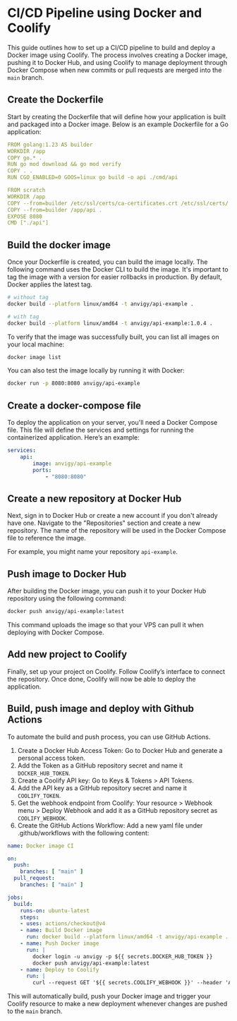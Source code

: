 # CI/CD Pipeline using Docker and Coolify

This guide outlines how to set up a CI/CD pipeline to build and deploy a Docker image using Coolify.
The process involves creating a Docker image, pushing it to Docker Hub, and using Coolify to manage 
deployment through Docker Compose when new commits or pull requests are merged into the `main` branch.

## Create the Dockerfile

Start by creating the Dockerfile that will define how your application is built and packaged into a
Docker image. Below is an example Dockerfile for a Go application:

```yml
FROM golang:1.23 AS builder
WORKDIR /app 
COPY go.* .
RUN go mod download && go mod verify
COPY . .
RUN CGO_ENABLED=0 GOOS=linux go build -o api ./cmd/api

FROM scratch
WORKDIR /app
COPY --from=builder /etc/ssl/certs/ca-certificates.crt /etc/ssl/certs/
COPY --from=builder /app/api .
EXPOSE 8080
CMD ["./api"]
```

## Build the docker image

Once your Dockerfile is created, you can build the image locally. The following command uses the Docker
CLI to build the image. It's important to tag the image with a version for easier rollbacks in production.
By default, Docker applies the latest tag.

```bash
# without tag
docker build --platform linux/amd64 -t anvigy/api-example .

# with tag
docker build --platform linux/amd64 -t anvigy/api-example:1.0.4 .
```

To verify that the image was successfully built, you can list all images on your local machine:

```bash
docker image list
```

You can also test the image locally by running it with Docker:

```bash
docker run -p 8080:8080 anvigy/api-example
```

## Create a docker-compose file

To deploy the application on your server, you'll need a Docker Compose file. This file will define the
services and settings for running the containerized application. Here’s an example:

```yml
services:
    api:
        image: anvigy/api-example
        ports:
            - "8080:8080"

```

## Create a new repository at Docker Hub

Next, sign in to Docker Hub or create a new account if you don't already have one. Navigate to the
"Repositories" section and create a new repository. The name of the repository will be used in the 
Docker Compose file to reference the image.

For example, you might name your repository `api-example`.

## Push image to Docker Hub

After building the Docker image, you can push it to your Docker Hub repository using the following command:

```bash
docker push anvigy/api-example:latest
```

This command uploads the image so that your VPS can pull it when deploying with Docker Compose.

## Add new project to Coolify

Finally, set up your project on Coolify. Follow Coolify’s interface to connect the repository. 
Once done, Coolify will now be able to deploy the application.

## Build, push image and deploy with Github Actions

To automate the build and push process, you can use GitHub Actions.

 1. Create a Docker Hub Access Token: Go to Docker Hub and generate a personal access token.
 2. Add the Token as a GitHub repository secret and name it `DOCKER_HUB_TOKEN`.
 3. Create a Coolify API key: Go to Keys & Tokens > API Tokens.
 4. Add the API key as a GitHub repository secret and name it `COOLIFY_TOKEN`.
 5. Get the webhook endpoint from Coolify: Your resource > Webhook menu > Deploy Webhook and add it as a GitHub repository secret as `COOLIFY_WEBHOOK`. 
 3. Create the GitHub Actions Workflow: Add a new yaml file under .github/workflows with the following content:

```yml
name: Docker image CI

on:
  push:
    branches: [ "main" ]
  pull_request:
    branches: [ "main" ]

jobs:
  build:
    runs-on: ubuntu-latest
    steps:
    - uses: actions/checkout@v4
    - name: Build Docker image
      run: docker build --platform linux/amd64 -t anvigy/api-example .
    - name: Push Docker image
      run: |
        docker login -u anvigy -p ${{ secrets.DOCKER_HUB_TOKEN }}
        docker push anvigy/api-example:latest
    - name: Deploy to Coolify
      run: |
        curl --request GET '${{ secrets.COOLIFY_WEBHOOK }}' --header 'Authorization: Bearer ${{ secrets.COOLIFY_TOKEN }}'
```

This will automatically build, push your Docker image and trigger your Coolify resource to make a new deployment
whenever changes are pushed to the `main` branch.
